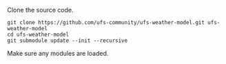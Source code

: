 Clone the source code.
```console
git clone https://github.com/ufs-community/ufs-weather-model.git ufs-weather-model
cd ufs-weather-model
git submodule update --init --recursive
```
Make sure any modules are loaded.
